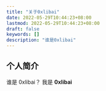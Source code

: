 ```yaml
---
title: "关于0xlibai"
date: 2022-05-29T10:44:23+08:00
lastmod: 2022-05-29T10:44:23+08:00
draft: false
keywords: []
description: "谁是0xlibai"
---
```


## 个人简介

谁是 0xlibai？
我是 **0xlibai**
